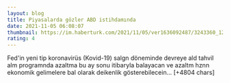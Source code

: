 ```yaml
--- 
layout: blog
title: Piyasalarda gözler ABD istihdamında
date: 2021-11-05 06:08:07
thumbnail: https://im.haberturk.com/2021/11/05/ver1636092487/3243360_1200x627.jpg
rating: 4
---
```

Fed'in yeni tip koronavirüs (Kovid-19) salgn döneminde devreye ald tahvil alm programnda azaltma bu ay sonu itibaryla balayacan ve azaltm hznn ekonomik gelimelere bal olarak deikenlik gösterebilecein… [+4804 chars]